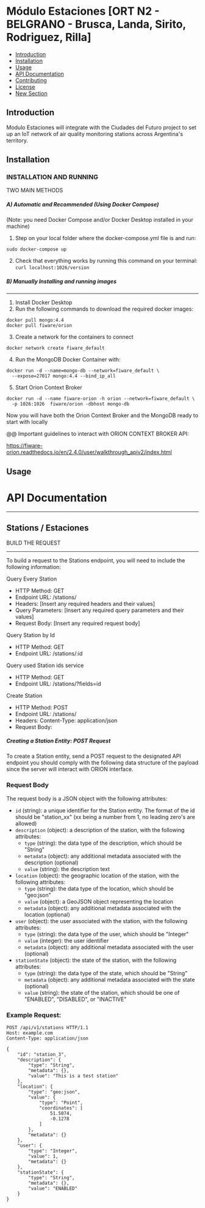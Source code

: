 

# Módulo Estaciones \[ORT N2 - BELGRANO - Brusca, Landa, Sirito, Rodriguez, Rilla]

- [Introduction](#introduction)
- [Installation](#installation)
- [Usage](#usage)
- [API Documentation](#api-documentation)
- [Contributing](#contributing)
- [License](#license)
- [New Section](#new-section)

## Introduction

Modulo Estaciones will integrate with the Ciudades del Futuro project to set up an IoT network of air quality monitoring stations across Argentina's territory.

## Installation

### INSTALLATION AND RUNNING
 TWO MAIN METHODS



##### A) Automatic and Recommended (Using Docker Compose)

(Note: you need Docker Compose and/or Docker Desktop installed in your machine)

1) Step on your local folder where the docker-compose.yml file is and run:

```sudo docker-compose up```

2) Check that everything works by running this command on your terminal:
   ```curl localhost:1026/version```


##### B) Manually Installing and running images
***
1) Install Docker Desktop
2) Run the following commands to download the required docker images:
```
docker pull mongo:4.4
docker pull fiware/orion
```
3) Create a network for the containers to connect
```
docker network create fiware_default
```
4) Run the MongoDB Docker Container with:
```
docker run -d --name=mongo-db --network=fiware_default \
  --expose=27017 mongo:4.4 --bind_ip_all
```
5) Start Orion Context Broker
```
docker run -d --name fiware-orion -h orion --network=fiware_default \
  -p 1026:1026  fiware/orion -dbhost mongo-db
```

Now you will have both the Orion Context Broker and the MongoDB ready to start with locally



@@ Important guidelines to interact with ORION CONTEXT BROKER API:

https://fiware-orion.readthedocs.io/en/2.4.0/user/walkthrough_apiv2/index.html


## Usage


API Documentation
===========
***

Stations / Estaciones
---
BUILD THE REQUEST
***
To build a request to the Stations endpoint, you will need to include the following information:

Query Every Station
- HTTP Method: GET
- Endpoint URL: /stations/
- Headers: [Insert any required headers and their values]
- Query Parameters: [Insert any required query parameters and their values]
- Request Body: [Insert any required request body]

Query Station by Id
- HTTP Method: GET
- Endpoint URL: /stations/:id

Query used Station ids service
- HTTP Method: GET
- Endpoint URL: /stations/?fields=id

Create Station
- HTTP Method: POST
- Endpoint URL: /stations/
- Headers: Content-Type: application/json
- Request Body: 

 

##### Creating a Station Entity: POST Request
To create a Station entity, send a POST request to the designated API endpoint you should comply with the following data structure of the payload since the server will interact with ORION interface.


### Request Body

The request body is a JSON object with the following attributes:

- `id` (string): a unique identifier for the Station entity. The format of the id should be "station_xx" (xx being a number from 1, no leading zero's are allowed)
- `description` (object): a description of the station, with the following attributes:
    - `type` (string): the data type of the description, which should be "String"
    - `metadata` (object): any additional metadata associated with the description (optional)
    - `value` (string): the description text
- `location` (object): the geographic location of the station, with the following attributes:
    - `type` (string): the data type of the location, which should be "geo:json"
    - `value` (object): a GeoJSON object representing the location
    - `metadata` (object): any additional metadata associated with the location (optional)
- `user` (object): the user associated with the station, with the following attributes:
    - `type` (string): the data type of the user, which should be "Integer"
    - `value` (integer): the user identifier
    - `metadata` (object): any additional metadata associated with the user (optional)
- `stationState` (object): the state of the station, with the following attributes:
    - `type` (string): the data type of the state, which should be "String"
    - `metadata` (object): any additional metadata associated with the state (optional)
    - `value` (string): the state of the station, which should be one of "ENABLED", "DISABLED", or "INACTIVE"

### Example Request:

```
POST /api/v1/stations HTTP/1.1
Host: example.com
Content-Type: application/json

{
    "id": "station_3",
    "description": {
        "type": "String",
        "metadata": {},
        "value": "This is a test station"
    },
    "location": {
        "type": "geo:json",
        "value": {
            "type": "Point",
            "coordinates": [
                51.5074,
                -0.1278
            ]
        },
        "metadata": {}
    },
    "user": {
        "type": "Integer",
        "value": 1,
        "metadata": {}
    },
    "stationState": {
        "type": "String",
        "metadata": {},
        "value": "ENABLED"
    }
}
```

<!-- ## Contributing -->


<!-- ## License -->


<!-- ## New Section -->



